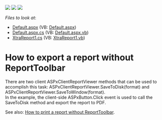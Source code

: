 <!-- default badges list -->
![](https://img.shields.io/endpoint?url=https://codecentral.devexpress.com/api/v1/VersionRange/128600878/13.1.4%2B)
[![](https://img.shields.io/badge/Open_in_DevExpress_Support_Center-FF7200?style=flat-square&logo=DevExpress&logoColor=white)](https://supportcenter.devexpress.com/ticket/details/E1178)
[![](https://img.shields.io/badge/📖_How_to_use_DevExpress_Examples-e9f6fc?style=flat-square)](https://docs.devexpress.com/GeneralInformation/403183)
<!-- default badges end -->
<!-- default file list -->
*Files to look at*:

* [Default.aspx](./CS/ExportWithoutToolbar/Default.aspx) (VB: [Default.aspx](./VB/ExportWithoutToolbar/Default.aspx))
* [Default.aspx.cs](./CS/ExportWithoutToolbar/Default.aspx.cs) (VB: [Default.aspx.vb](./VB/ExportWithoutToolbar/Default.aspx.vb))
* [XtraReport1.cs](./CS/ExportWithoutToolbar/XtraReport1.cs) (VB: [XtraReport1.vb](./VB/ExportWithoutToolbar/XtraReport1.vb))
<!-- default file list end -->
# How to export a report without ReportToolbar


<p>There are two client ASPxClientReportViewer methods that can be used to accomplish this task: ASPxClientReportViewer.SaveToDisk(format) and ASPxClientReportViewer.SaveToWindow(format).<br />
In the example, the client-side ASPxButton.Click event is used to call the SaveToDisk method and export the report to PDF.</p><p>See also: <a href="https://www.devexpress.com/Support/Center/p/E1762">How to print a report without ReportToolbar</a>.</p>

<br/>


